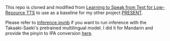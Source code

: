 This repo is cloned and modified from [Learning to Speak from Text for Low-Resource TTS](https://github.com/Takaaki-Saeki/zm-text-tts) to use as a baseline for my other project [PRESENT](https://github.com/iamanigeeit/present).

Please refer to [inference.ipynb](egs2/masmultts/tts1/inference.ipynb) if you want to run inference with the Takaaki-Saeki's pretrained multilingual model. I did it for Mandarin and provide the pinyin to IPA conversion [here](egs2/masmultts/tts1/py2ipa.py).


